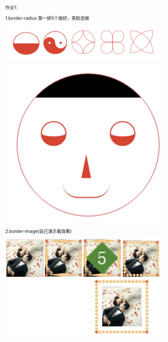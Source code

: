 作业1: 

1.border-radius 第⼀排5个做好，笑脸选做

![1](img/1.png)



![2](img/2.png)

2.border-image(⾃⼰演示看效果)

![3](img/3.png)